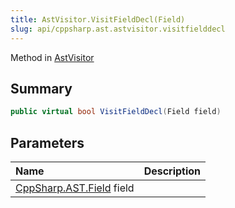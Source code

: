 ```yaml
---
title: AstVisitor.VisitFieldDecl(Field)
slug: api/cppsharp.ast.astvisitor.visitfielddecl
---
```

Method in [AstVisitor](/api/cppsharp/ast/astvisitor)

## Summary



```csharp
public virtual bool VisitFieldDecl(Field field)
```

## Parameters

|Name|Description|
|:---|:---|
|[CppSharp.AST.Field](/api/cppsharp/ast/field) field||

